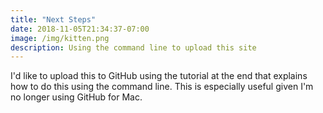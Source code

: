 ```yaml
---
title: "Next Steps"
date: 2018-11-05T21:34:37-07:00
image: /img/kitten.png
description: Using the command line to upload this site
---
```


I'd like to upload this to GitHub using the tutorial at the end that explains how to do this using the command line. This is especially useful given I'm no longer using GitHub for Mac.
